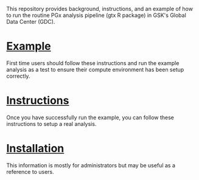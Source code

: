 This repository provides background, instructions, and an example of how to run the routine PGx analysis pipeline (gtx R package) in GSK's Global Data Center (GDC).

# [Example](https://github.com/StatGenPRD/GDCgtx/blob/master/Example.md)
First time users should follow these instructions and run the example analysis as a test to ensure their compute environment has been setup correctly. 

# [Instructions](https://github.com/StatGenPRD/GDCgtx/blob/master/HowToRun.md)
Once you have successfully run the example, you can follow these instructions to setup a real analysis.

# [Installation](https://github.com/StatGenPRD/GDCgtx/blob/master/InstallationConfig.md)
This information is mostly for administrators but may be useful as a reference to users.
